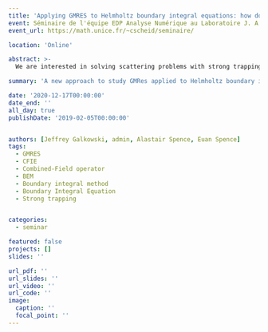 ```yaml
---
title: 'Applying GMRES to Helmholtz boundary integral equations: how does the number of iterations depend on the frequency in the presence of strong trapping?'
event: Séminaire de l'équipe EDP Analyse Numérique au Laboratoire J. A. Dieudonné
event_url: https://math.unice.fr/~cscheid/seminaire/

location: 'Online'

abstract: >-
  We are interested in solving scattering problems with strong trapping using the Combined Field Integral Equation (CFIE) and the Generalized Minimal Residual method (GMRes). In this talk, we show a new understanding of how the number of GMRes iterations depends on frequency in this situation. The non-normal nature of CFIE makes GMRes the iterative method of choice for solving linear systems stemming from its discretisation. GMRes has the advantage of being able to solve any non-singular linear system, in particular non-normal. But the convergence analysis becomes less straightforward in this case, because it requires more information than just the spectrum. Bounds for GMRes applied to non-normal matrices can be derived using condition number of eigenvalues, numerical range or pseudo-spectrum. But in the case of trapping, an additional difficulty comes from the solution operator whose norm grows exponentially through a sequence of frequencies tending to infinity, with the density of these ``bad'' frequencies increasing as the frequency increases. In this case, the spectrum of the associated matrix has the form of a cluster associated with eigenvalues near the origin. We provide a new analysis of the GMRes convergence taking into account this particular distribution, which allows to show more precisely why the number of iterations grows with the frequency.

summary: 'A new approach to study GMRes applied to Helmholtz boundary integral equation in presence of strong trapping.'

date: '2020-12-17T00:00:00'
date_end: ''
all_day: true
publishDate: '2019-02-05T00:00:00'


authors: [Jeffrey Galkowski, admin, Alastair Spence, Euan Spence]
tags:
  - GMRES
  - CFIE
  - Combined-Field operator
  - BEM
  - Boundary integral method
  - Boundary Integral Equation
  - Strong trapping


categories: 
  - seminar

featured: false
projects: []
slides: ''

url_pdf: ''
url_slides: ''
url_video: ''
url_code: ''
image:
  caption: ''
  focal_point: ''
---
```

